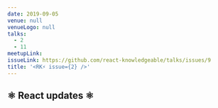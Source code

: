 ```yaml
---
date: 2019-09-05
venue: null
venueLogo: null
talks:
  - 2
  - 11
meetupLink: 
issueLink: https://github.com/react-knowledgeable/talks/issues/9
title: '<RK⚡️ issue={2} />'
---
```


## ⚛️ React updates ⚛️
